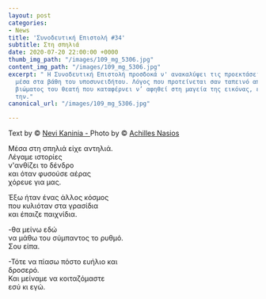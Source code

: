 ```yaml
---
layout: post
categories:
- News
title: 'Συνοδευτική Επιστολή #34'
subtitle: Στη σπηλιά
date: 2020-07-20 22:00:00 +0000
thumb_img_path: "/images/109_mg_5306.jpg"
content_img_path: "/images/109_mg_5306.jpg"
excerpt: " Η Συνοδευτική Επιστολή προσδοκά ν' ανακαλύψει τις προεκτάσεις της εικόνας
  μέσα στα βάθη του υποσυνειδήτου. Λόγος που προτείνεται σαν ταπεινό απαύγασμα του
  βιώματος του θεατή που καταφέρνει ν’ αφηθεί στη μαγεία της εικόνας, επαναδημιουργώντας
  την."
canonical_url: "/images/109_mg_5306.jpg"

---
```

Text by © <a href="https://www.facebook.com/nevi.kaninia" target="blank">Nevi Kaninia - </a>Photo by © <a href="https://anikon.org/" target="blank">Achilles Nasios</a>

Μέσα στη σπηλιά είχε αντηλιά.  
Λέγαμε ιστορίες  
ν'ανθίζει το δένδρο  
και όταν φυσούσε αέρας  
χόρευε για μας.

Έξω ήταν ένας άλλος κόσμος  
που κυλιόταν στα γρασίδια  
και έπαιζε παιχνίδια.

\-θα μείνω εδώ  
να μάθω του σύμπαντος το ρυθμό.  
Σου είπα.

\-Τότε να πίασω πόστο ευήλιο και  
δροσερό.  
Και μείναμε να κοιταζόμαστε  
εσύ κι εγώ.